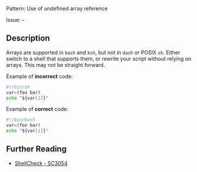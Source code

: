 Pattern: Use of undefined array reference

Issue: -

## Description

Arrays are supported in `bash` and `ksh`, but not in `dash` or POSIX `sh`. Either switch to a shell that supports them, or rewrite your script without relying on arrays. This may not be straight forward.

Example of **incorrect** code:

```sh
#!/bin/sh
var=(foo bar)
echo "${var[1]}"
```

Example of **correct** code:

```sh
#!/bin/bash
var=(foo bar)
echo "${var[1]}"
```

## Further Reading

* [ShellCheck - SC3054](https://github.com/koalaman/shellcheck/wiki/SC3054)

